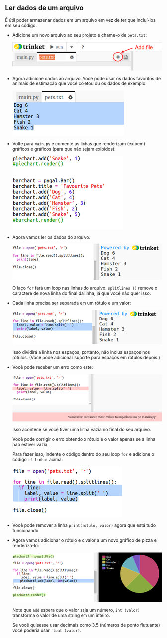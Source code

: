 ## Ler dados de um arquivo

É útil poder armazenar dados em um arquivo em vez de ter que incluí-los em seu código.

+ Adicione um novo arquivo ao seu projeto e chame-o de `pets.txt`:
    
    ![screenshot](images/pets-file.png)

+ Agora adicione dados ao arquivo. Você pode usar os dados favoritos de animais de estimação que você coletou ou os dados de exemplo.
    
    ![screenshot](images/pets-data.png)

+ Volte para `main.py` e comente as linhas que renderizam (exibem) gráficos e gráficos (para que não sejam exibidos):
    
    ![screenshot](images/pets-comment.png)

+ Agora vamos ler os dados do arquivo.
    
    ![screenshot](images/pets-read.png)
    
    O laço `for` fará um loop nas linhas do arquivo. `splitlines ()` remove o caractere de nova linha do final da linha, já que você não quer isso.

+ Cada linha precisa ser separada em um rótulo e um valor:
    
    ![screenshot](images/pets-split.png)
    
    Isso dividirá a linha nos espaços, portanto, não inclua espaços nos rótulos. (Você pode adicionar suporte para espaços em rótulos depois.)

+ Você pode receber um erro como este:
    
    ![screenshot](images/pets-error.png)
    
    Isso acontece se você tiver uma linha vazia no final do seu arquivo.
    
    Você pode corrigir o erro obtendo o rótulo e o valor apenas se a linha não estiver vazia.
    
    Para fazer isso, indente o código dentro do seu loop `for` e adicione o código `if linha:` acima:
    
    ![screenshot](images/pets-fix.png)

+ Você pode remover a linha `print(rotulo, valor)` agora que está tudo funcionando.

+ Agora vamos adicionar o rótulo e o valor a um novo gráfico de pizza e renderizá-lo:
    
    ![screenshot](images/pets-pie2.png)
    
    Note que `add` espera que o valor seja um número, `int (valor)` transforma o valor de uma string em um inteiro.
    
    Se você quisesse usar decimais como 3.5 (números de ponto flutuante) você poderia usar `float (valor)`.
